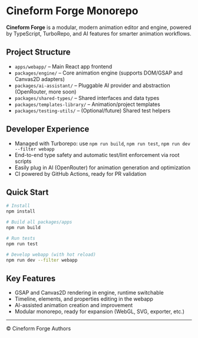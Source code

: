 # Cineform Forge Monorepo

**Cineform Forge** is a modular, modern animation editor and engine, powered by TypeScript, TurboRepo, and AI features for smarter animation workflows.

## Project Structure

- `apps/webapp/` – Main React app frontend
- `packages/engine/` – Core animation engine (supports DOM/GSAP and Canvas2D adapters)
- `packages/ai-assistant/` – Pluggable AI provider and abstraction (OpenRouter, more soon)
- `packages/shared-types/` – Shared interfaces and data types
- `packages/templates-library/` – Animation/project templates
- `packages/testing-utils/` – (Optional/future) Shared test helpers

## Developer Experience

- Managed with Turborepo: use `npm run build`, `npm run test`, `npm run dev --filter webapp`
- End-to-end type safety and automatic test/lint enforcement via root scripts
- Easily plug in AI (OpenRouter) for animation generation and optimization
- CI powered by GitHub Actions, ready for PR validation

## Quick Start

```sh
# Install
npm install

# Build all packages/apps
npm run build

# Run tests
npm run test

# Develop webapp (with hot reload)
npm run dev --filter webapp
```

## Key Features

- GSAP and Canvas2D rendering in engine, runtime switchable
- Timeline, elements, and properties editing in the webapp
- AI-assisted animation creation and improvement
- Modular monorepo, ready for expansion (WebGL, SVG, exporter, etc.)

---

© Cineform Forge Authors
